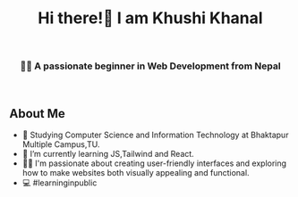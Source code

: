 <h1 align="center">Hi there!👋 I am Khushi Khanal</h1>

<br>
<h3 align="center"> 🙇‍♀️ A passionate beginner in Web Development from Nepal</h3>
<br>
<h2>About Me</h2>
<div>
  
- 🏫 Studying Computer Science and Information Technology at Bhaktapur Multiple Campus,TU.<br>
- 🌱 I’m currently learning JS,Tailwind and React.<br>
-  🏃‍♀️ I'm passionate about creating user-friendly interfaces and exploring how to make websites both visually appealing and functional. <br>
-  💻 #learninginpublic
  
</div>
